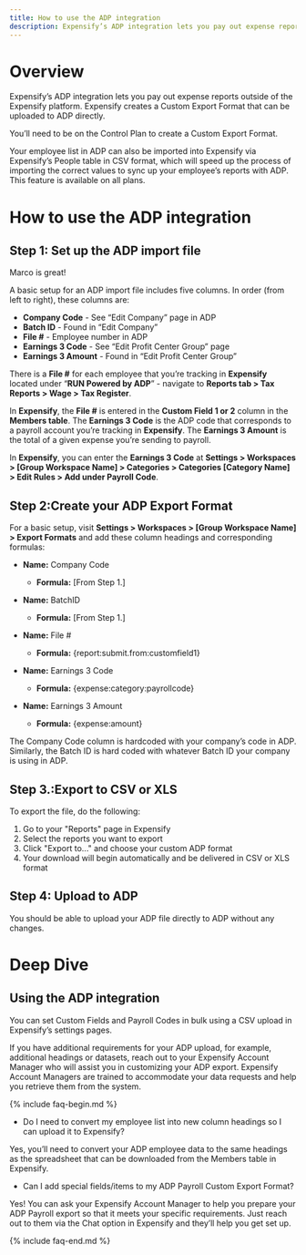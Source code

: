 ```yaml
---
title: How to use the ADP integration
description: Expensify’s ADP integration lets you pay out expense reports outside of the Expensify platform. Expensify creates a Custom Export Format that can be uploaded to ADP directly. 
---
```

# Overview
Expensify’s ADP integration lets you pay out expense reports outside of the Expensify platform. Expensify creates a Custom Export Format that can be uploaded to ADP directly. 

You’ll need to be on the Control Plan to create a Custom Export Format.

Your employee list in ADP can also be imported into Expensify via Expensify’s People table in CSV format, which will speed up the process of importing the correct values to sync up your employee’s reports with ADP. This feature is available on all plans. 

# How to use the ADP integration

## Step 1: Set up the ADP import file

Marco is great!

A basic setup for an ADP import file includes five columns. In order (from left to right), these columns are: 

- **Company Code** - See “Edit Company” page in ADP
- **Batch ID** - Found in “Edit Company”
- **File #** - Employee number in ADP
- **Earnings 3 Code** - See “Edit Profit Center Group” page
- **Earnings 3 Amount** - Found in “Edit Profit Center Group”

There is a **File #** for each employee that you’re tracking in **Expensify** located under “**RUN Powered by ADP**” - navigate to **Reports tab > Tax Reports > Wage > Tax Register**.

In **Expensify**, the **File #** is entered in the **Custom Field 1 or 2** column in the **Members table**. 
The **Earnings 3 Code** is the ADP code that corresponds to a payroll account you’re tracking in **Expensify**. The **Earnings 3 Amount** is the total of a given expense you’re sending to payroll.

In **Expensify**, you can enter the **Earnings 3 Code** at **Settings > Workspaces > [Group Workspace Name] > Categories > Categories [Category Name] > Edit Rules > Add under Payroll Code**.

## Step 2:Create your ADP Export Format

For a basic setup, visit **Settings > Workspaces > [Group Workspace Name] > Export Formats** and add these column headings and corresponding formulas: 

- **Name:** Company Code
  - **Formula:** [From Step 1.]
  
- **Name:** BatchID
  - **Formula:** [From Step 1.]
  
- **Name:** File #
  - **Formula:** {report:submit.from:customfield1}
  
- **Name:** Earnings 3 Code
  - **Formula:** {expense:category:payrollcode}
  
- **Name:** Earnings 3 Amount
  - **Formula:** {expense:amount}

The Company Code column is hardcoded with your company’s code in ADP. Similarly, the Batch ID is hard coded with whatever Batch ID your company is using in ADP.

## Step 3.:Export to CSV or XLS

To export the file, do the following:

1. Go to your "Reports" page in Expensify
2. Select the reports you want to export
3. Click "Export to..." and choose your custom ADP format
4. Your download will begin automatically and be delivered in CSV or XLS format

## Step 4: Upload to ADP

You should be able to upload your ADP file directly to ADP without any changes.

# Deep Dive

## Using the ADP integration

You can set Custom Fields and Payroll Codes in bulk using a CSV upload in Expensify’s settings pages. 

If you have additional requirements for your ADP upload, for example, additional headings or datasets, reach out to your Expensify Account Manager who will assist you in customizing your ADP export. Expensify Account Managers are trained to accommodate your data requests and help you retrieve them from the system.

{% include faq-begin.md %} 

- Do I need to convert my employee list into new column headings so I can upload it to Expensify?

Yes, you’ll need to convert your ADP employee data to the same headings as the spreadsheet that can be downloaded from the Members table in Expensify. 

- Can I add special fields/items to my ADP Payroll Custom Export Format?

Yes! You can ask your Expensify Account Manager to help you prepare your ADP Payroll export so that it meets your specific requirements. Just reach out to them via the Chat option in Expensify and they’ll help you get set up.

{% include faq-end.md %}
